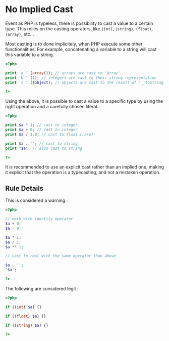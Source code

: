 <!-- Good Practices -->
# No Implied Cast

Event as PHP is typeless, there is possibility to cast a value to a certain type. This relies on the casting operators, like `(int)`, `(string)`, `(float)`, `(array)`, etc...

Most casting is to done implicitely, when PHP execute some other functionalities. For example, concatenating a variable to a string will cast this variable to a string. 

```php
<?php

print 'a '.(array()); // arrays are cast to 'Array'
print 'b '.(1); // integers are cast to their string representation 
print 'c '.($object); // objects are cast to the result of '__toString' or emit an error.

?>
```

Using the above, it is possible to cast a value to a specific type by using the right operation and a carefully chosen literal.

```php
<?php

print $a * 1; // cast to integer
print $a + 0; // cast to integer
print $a / 1.0; // cast to float (rare)

print $a . ''; // cast to string
print "$a"; // also cast to string

?>
```
It is recommended to use an explicit cast rather than an implied one, making it explicit that the operation is a typecasting, and not a mistaken operation. 

## Rule Details

This is considered a warning : 

```php
<?php

// math with identity operator
$a + 0;
$a - 0;

$a * 1; 
$a / 1; 
$a ** 1; 

// cast to real with the same operator than above

$a . ''; 
"$a"; 

?>
```

The following are considered legit : 

```php
<?php

if ((int) $a) {} 

if ((float) $a) {} 

if ((string) $a) {} 

?>
```

<!--
## When Not To Use It
Please, always use it.

## Further Reading

* []()
 -->
